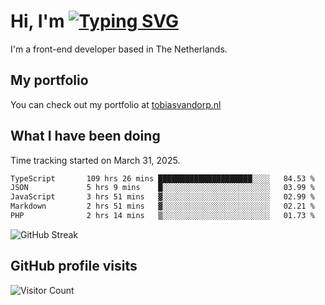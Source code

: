 # Hi, I'm [![Typing SVG](https://readme-typing-svg.demolab.com?font=Fira+Code&pause=1000&width=435&lines=tobiasvdorp)](https://git.io/typing-svg)

I'm a front-end developer based in The Netherlands.

## My portfolio

You can check out my portfolio at [tobiasvandorp.nl](https://www.tobiasvandorp.nl/)

## What I have been doing

Time tracking started on March 31, 2025.

<!--START_SECTION:waka-->

```txt
TypeScript       109 hrs 26 mins █████████████████████░░░░   84.53 %
JSON             5 hrs 9 mins    █░░░░░░░░░░░░░░░░░░░░░░░░   03.99 %
JavaScript       3 hrs 51 mins   ▓░░░░░░░░░░░░░░░░░░░░░░░░   02.99 %
Markdown         2 hrs 51 mins   ▓░░░░░░░░░░░░░░░░░░░░░░░░   02.21 %
PHP              2 hrs 14 mins   ▒░░░░░░░░░░░░░░░░░░░░░░░░   01.73 %
```

<!--END_SECTION:waka-->

![GitHub Streak](https://streak-stats.demolab.com?user=tobiasvdorp&theme=dark&hide_border=true&mode=weekly&background=36%2C6400A6%2C000000)

## GitHub profile visits

![Visitor Count](https://profile-counter.glitch.me/tobiasvdorp/count.svg)
